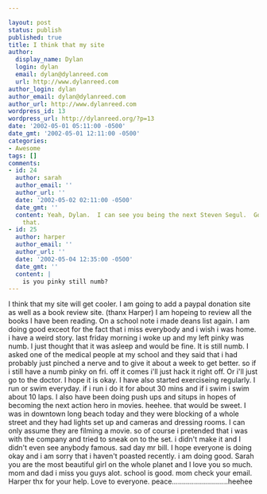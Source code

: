 ```yaml
---

layout: post
status: publish
published: true
title: I think that my site
author:
  display_name: Dylan
  login: dylan
  email: dylan@dylanreed.com
  url: http://www.dylanreed.com
author_login: dylan
author_email: dylan@dylanreed.com
author_url: http://www.dylanreed.com
wordpress_id: 13
wordpress_url: http://dylanreed.org/?p=13
date: '2002-05-01 05:11:00 -0500'
date_gmt: '2002-05-01 12:11:00 -0500'
categories:
- Awesome
tags: []
comments:
- id: 24
  author: sarah
  author_email: ''
  author_url: ''
  date: '2002-05-02 02:11:00 -0500'
  date_gmt: ''
  content: Yeah, Dylan.  I can see you being the next Steven Segul.  Good luck with
    that.
- id: 25
  author: harper
  author_email: ''
  author_url: ''
  date: '2002-05-04 12:35:00 -0500'
  date_gmt: ''
  content: |
    is you pinky still numb?
---
```


I think that my site will get cooler. I am going to add a paypal donation site as well as a book review site. (thanx Harper) I am hopeing to review all the books I have been reading. On a school note i made deans list again. I am doing good exceot for the fact that i miss everybody and i wish i was home. i have a weird story. last friday morning i woke up and my left pinky was numb. I just thought that it was asleep and would be fine. It is still numb. I asked one of the medical people at my school and they said that i had probably just pinched a nerve and to give it about a week to get better. so if i still have a numb pinky on fri. off it comes i'll just hack it right off. Or i'll just go to the doctor. I hope it is okay. I have also started exerciseing regularly. I run or swim everyday. if i run i do it for about 30 mins and if i swim i swim about 10 laps. I also have been doing push ups and situps in hopes of becoming the next action hero in movies. heehee. that would be sweet. I was in downtown long beach today and they were blocking of a whole street and they had lights set up and cameras and dressing rooms. I can only assume they are filming a movie. so of course i pretended that i was with the company and tried to sneak on to the set. i didn't make it and I didn't even see anybody famous. sad day mr bill. I hope everyone is doing okay and i am sorry that i haven't poasted recently. i am doing good. Sarah you are the most beautiful girl on the whole planet and I love you so much. mom and dad i miss you guys alot. school is good. mom check your email. Harper thx for your help. Love to everyone. peace............................heehee
